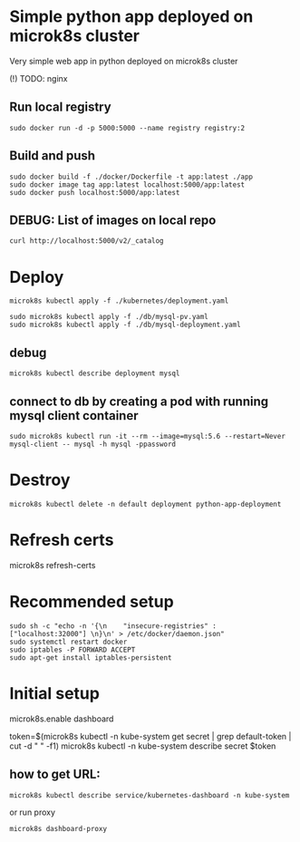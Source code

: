# Simple python app deployed on microk8s cluster
Very simple web app in python deployed on microk8s cluster

(!) TODO: nginx


## Run local registry

```
sudo docker run -d -p 5000:5000 --name registry registry:2

```

## Build and push
```
sudo docker build -f ./docker/Dockerfile -t app:latest ./app
sudo docker image tag app:latest localhost:5000/app:latest
sudo docker push localhost:5000/app:latest

```

## DEBUG: List of images on local repo
```
curl http://localhost:5000/v2/_catalog
```

# Deploy

```
microk8s kubectl apply -f ./kubernetes/deployment.yaml
```


```
sudo microk8s kubectl apply -f ./db/mysql-pv.yaml
sudo microk8s kubectl apply -f ./db/mysql-deployment.yaml
```

## debug

```
microk8s kubectl describe deployment mysql
```

## connect to db by creating a pod with running mysql client container
```
sudo microk8s kubectl run -it --rm --image=mysql:5.6 --restart=Never mysql-client -- mysql -h mysql -ppassword
```


# Destroy
```
microk8s kubectl delete -n default deployment python-app-deployment
```

# Refresh certs
microk8s refresh-certs

# Recommended setup
```
sudo sh -c "echo -n '{\n    "insecure-registries" : ["localhost:32000"] \n}\n' > /etc/docker/daemon.json"
sudo systemctl restart docker
sudo iptables -P FORWARD ACCEPT 
sudo apt-get install iptables-persistent
```


# Initial setup
microk8s.enable dashboard

token=$(microk8s kubectl -n kube-system get secret | grep default-token | cut -d " " -f1)
microk8s kubectl -n kube-system describe secret $token

## how to get URL:

```
microk8s kubectl describe service/kubernetes-dashboard -n kube-system
```

or run proxy
```
microk8s dashboard-proxy
```
